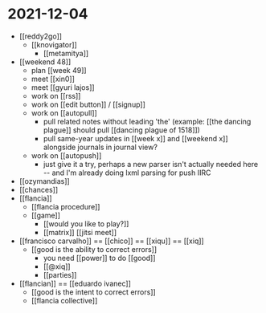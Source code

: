 # 2021-12-04

- [[reddy2go]]
  - [[knovigator]]
    - [[metamitya]]
- [[weekend 48]]
  - plan [[week 49]]
  - meet [[xin0]]
  - meet [[gyuri lajos]]
  - work on [[rss]]
  - work on [[edit button]] / [[signup]]
  - work on [[autopull]]
    - pull related notes without leading 'the' (example: [[the dancing plague]] should pull [[dancing plague of 1518]])
    - pull same-year updates in [[week x]] and [[weekend x]] alongside journals in journal view?
  - work on [[autopush]]
    - just give it a try, perhaps a new parser isn't actually needed here -- and I'm already doing lxml parsing for push IIRC
- [[ozymandias]]
- [[chances]]
- [[flancia]]
  - [[flancia procedure]]
  - [[game]]
    - [[would you like to play?]]
    - [[matrix]] [[jitsi meet]]
- [[francisco carvalho]] == [[chico]] == [[xiqu]] == [[xiq]]
  - [[good is the ability to correct errors]]
    - you need [[power]] to do [[good]]
    - [[@xiq]] 
    - [[parties]]
- [[flancian]] == [[eduardo ivanec]]
  - [[good is the intent to correct errors]]
  - [[flancia collective]]
